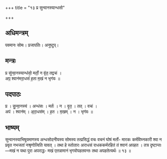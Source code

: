 +++
title = "१३ प्र सुन्वानस्यान्धसो"

+++
## अधिमन्त्रम्
पवमानः सोमः। प्रजापतिः। अनुष्टुप्।

## मन्त्रः
प्र सु॑न्वा॒नस्यान्ध॑सो॒ मर्तो॒ न वृ॑त॒ तद्वचः॑ ।  
अप॒ श्वान॑मरा॒धसं॑ ह॒ता म॒खं न भृग॑वः ॥

## पदपाठः
प्र । सु॒न्वा॒नस्य॑ । अन्ध॑सः । मर्तः॑ । न । वृ॒त॒ । तत् । वचः॑ ।  
अप॑ । श्वान॑म् । अ॒रा॒धस॑म् । ह॒त । म॒खम् । न । भृग॑वः ॥

## भाष्यम्
सुन्वानस्याभिषूयमाणस्य अन्धसोदनीयस्य सोमस्य तत्प्रसिद्धं वचः वचनं घोषं मर्तो- मारकः कर्मविघ्नकारी श्वा न प्रवृत नभजतां नश्रृणोत्विति यावत् । तथा हे स्तोतारः अराधसं राधककर्मरहितं तं श्वानं अपहत । तत्र दृष्टान्तः—मखं न यथा पुरा अपराद्ध- मखं एतन्नामानं भृगवोपहतवन्तः तथा अपहतेत्यर्थः ॥ १३ ॥